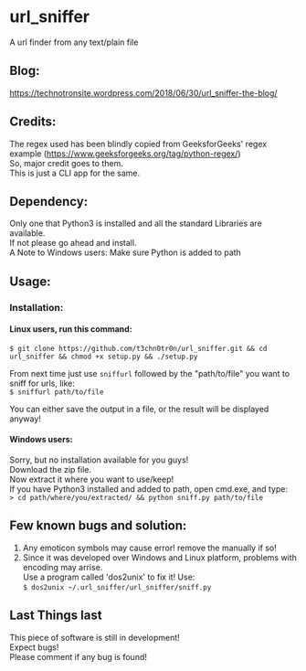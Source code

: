 # url_sniffer
A url finder from any text/plain file 

## Blog:
https://technotronsite.wordpress.com/2018/06/30/url_sniffer-the-blog/

## Credits:
The regex used has been blindly copied from GeeksforGeeks' regex example (https://www.geeksforgeeks.org/tag/python-regex/)  
So, major credit goes to them.  
This is just a CLI app for the same.  

## Dependency:
Only one that Python3 is installed and all the standard Libraries are available.  
If not please go ahead and install.  
A Note to Windows users: Make sure Python is added to path


## Usage:
### Installation: 
#### Linux users, run this command:  
```$ git clone https://github.com/t3chn0tr0n/url_sniffer.git && cd url_sniffer && chmod +x setup.py && ./setup.py```  


From next time just use `sniffurl` followed by the "path/to/file" you want to sniff for urls, like:    
```$ sniffurl path/to/file```  


You can either save the output in a file, or the result will be displayed anyway!  

#### Windows users:
Sorry, but no installation available for you guys!  
Download the zip file.  
Now extract it where you want to use/keep!  
If you have Python3 installed and added to path, open cmd.exe, and type:  
```> cd path/where/you/extracted/ && python sniff.py path/to/file```  

## Few known bugs and solution:  
1. Any emoticon symbols may cause error! remove the manually if so!
2. Since it was developed over Windows and Linux platform, problems with encoding may arrise.  
   Use a program called 'dos2unix' to fix it! Use:  
   ```$ dos2unix ~/.url_sniffer/url_sniffer/sniff.py```

## Last Things last
This piece of software is still in development!  
Expect bugs!  
Please comment if any bug is found! 
